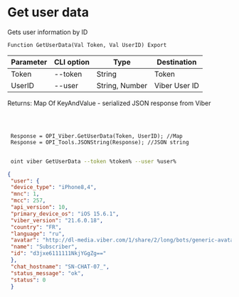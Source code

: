 ﻿---
sidebar_position: 3
---

# Get user data
 Gets user information by ID



`Function GetUserData(Val Token, Val UserID) Export`

 | Parameter | CLI option | Type | Destination |
 |-|-|-|-|
 | Token | --token | String | Token |
 | UserID | --user | String, Number | Viber User ID |

 
 Returns: Map Of KeyAndValue - serialized JSON response from Viber

<br/>




```bsl title="Code example"
 
 Response = OPI_Viber.GetUserData(Token, UserID); //Map
 Response = OPI_Tools.JSONString(Response); //JSON string
```
	


```sh title="CLI command example"
 
 oint viber GetUserData --token %token% --user %user%

```

```json title="Result"
{
 "user": {
 "device_type": "iPhone8,4",
 "mnc": 1,
 "mcc": 257,
 "api_version": 10,
 "primary_device_os": "iOS 15.6.1",
 "viber_version": "21.6.0.18",
 "country": "FR",
 "language": "ru",
 "avatar": "http://dl-media.viber.com/1/share/2/long/bots/generic-avatar%402x.png",
 "name": "Subscriber",
 "id": "d3jxe6111111NkjYGgZg=="
 },
 "chat_hostname": "SN-CHAT-07_",
 "status_message": "ok",
 "status": 0
 }
```
